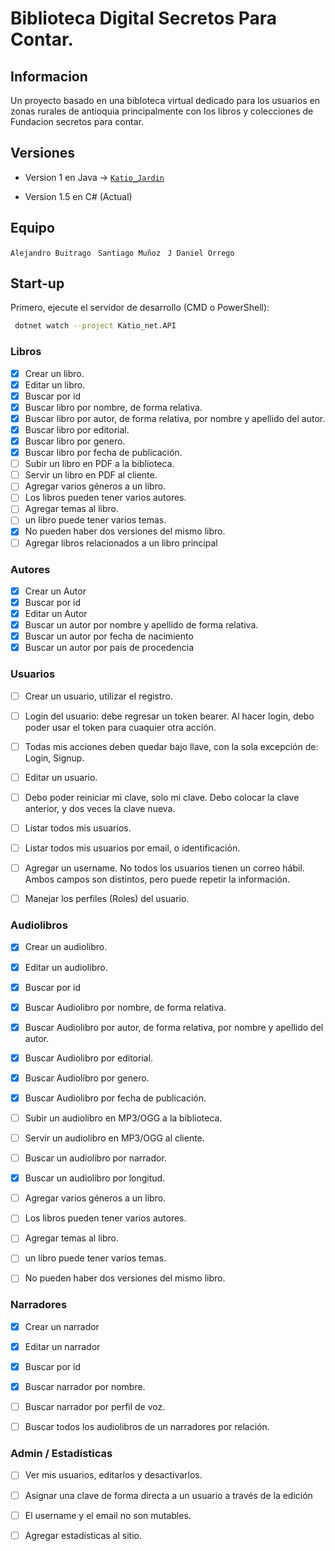 # Biblioteca Digital Secretos Para Contar.

## Informacion 

Un proyecto basado en una bibloteca virtual dedicado para los usuarios en zonas rurales de antioquia principalmente con los libros y colecciones de Fundacion secretos para contar.

## Versiones

- Version 1 en Java → [`Katio_Jardin`](https://github.com/SouthDaniel121/katio-Jardin)

- Version 1.5 en C# (Actual)


## Equipo

`Alejandro Buitrago `
`Santiago Muñoz `
`J Daniel Orrego `


## Start-up

Primero, ejecute el servidor de desarrollo (CMD o PowerShell):

```bash
 dotnet watch --project Katio_net.API
```
 


### Libros

- [x] Crear un libro.
- [x] Editar un libro.
- [x] Buscar por id
- [x] Buscar libro por nombre, de forma relativa.
- [x] Buscar libro por autor, de forma relativa, por nombre y apellido del autor.
- [x] Buscar libro por editorial.
- [x] Buscar libro por genero.
- [x] Buscar libro por fecha de publicación.
- [ ] Subir un libro en PDF a la biblioteca.
- [ ] Servir un libro en PDF al cliente.
- [ ] Agregar varios géneros a un libro.
- [ ] Los libros pueden tener varios autores.
- [ ] Agregar temas al libro.
- [ ] un libro puede tener varios temas.
- [x] No pueden haber dos versiones del mismo libro.
- [ ] Agregar libros relacionados a un libro principal

### Autores

- [x] Crear un Autor
- [x] Buscar por id
- [x] Editar un Autor
- [x] Buscar un autor por nombre y apellido de forma relativa.
- [x] Buscar un autor por fecha de nacimiento
- [x] Buscar un autor por país de procedencia

### Usuarios

- [ ] Crear un usuario, utilizar el registro.
- [ ] Login del usuario: debe regresar un token bearer. Al hacer login, debo poder usar el token para cuaquier otra acción.
- [ ] Todas mis acciones deben quedar bajo llave, con la sola excepción de: Login, Signup.
- [ ] Editar un usuario.
- [ ] Debo poder reiniciar mi clave, solo mi clave. Debo colocar la clave anterior, y dos veces la clave nueva.
- [ ] Listar todos mis usuarios.
- [ ] Listar todos mis usuarios por email, o identificación.
- [ ] Agregar un username. No todos los usuarios tienen un correo hábil. Ambos campos son distintos, pero puede repetir la información.
- [ ] Manejar los perfiles (Roles) del usuario.


### Audiolibros

- [x] Crear un audiolibro.
- [x] Editar un audiolibro.
- [x] Buscar por id
- [x] Buscar Audiolibro por nombre, de forma relativa.
- [x] Buscar Audiolibro por autor, de forma relativa, por nombre y apellido del autor.
- [x] Buscar Audiolibro por editorial.
- [x] Buscar Audiolibro por genero.
- [x] Buscar Audiolibro por fecha de publicación.
- [ ] Subir un audiolibro en MP3/OGG a la biblioteca.
- [ ] Servir un audiolibro en MP3/OGG al cliente.
- [ ] Buscar un audiolibro por narrador.
- [x] Buscar un audiolibro por longitud.
- [ ] Agregar varios géneros a un libro.
- [ ] Los libros pueden tener varios autores.
- [ ] Agregar temas al libro.
- [ ] un libro puede tener varios temas.
- [ ] No pueden haber dos versiones del mismo libro.



### Narradores

- [x] Crear un narrador
- [x] Editar un narrador
- [x] Buscar por id
- [x] Buscar narrador por nombre.
- [ ] Buscar narrador por perfil de voz.
- [ ] Buscar todos los audiolibros de un narradores por relación.



### Admin / Estadísticas

- [ ] Ver mis usuarios, editarlos y desactivarlos.
- [ ] Asignar una clave de forma directa a un usuario a través de la edición
- [ ] El username y el email no son mutables.
- [ ] Agregar estadísticas al sitio.


